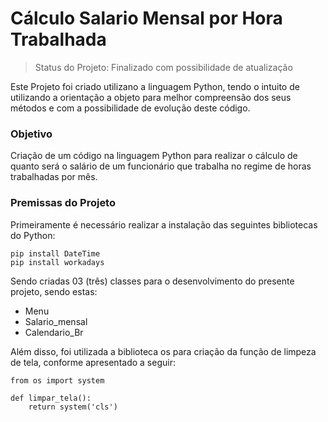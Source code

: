 # Cálculo Salario Mensal por Hora Trabalhada

> Status do Projeto: Finalizado com possibilidade de atualização

Este Projeto foi criado utilizano a linguagem Python, tendo o intuito de utilizando a orientação a objeto para melhor compreensão dos seus métodos e com a possibilidade de evolução deste código.

### Objetivo

Criação de um código na linguagem Python para realizar o cálculo de quanto será o salário de um funcionário que trabalha no regime de horas trabalhadas por mês.


### Premissas do Projeto

Primeiramente é necessário realizar a instalação das seguintes bibliotecas do Python:

```
pip install DateTime
pip install workadays
```

Sendo criadas 03 (três) classes para o desenvolvimento do presente projeto, sendo estas:
 
* Menu
* Salario_mensal
* Calendario_Br

Além disso, foi utilizada a biblioteca os para criação da função de limpeza de tela, conforme apresentado a seguir:

```
from os import system

def limpar_tela():
    return system('cls')
```



